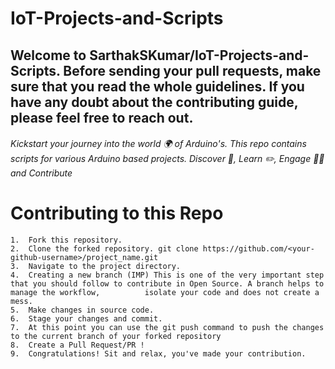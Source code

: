 # IoT-Projects-and-Scripts

## Welcome to SarthakSKumar/IoT-Projects-and-Scripts. Before sending your pull requests, make sure that you read the whole guidelines. If you have any doubt about the contributing guide, please feel free to reach out.

###### Kickstart your journey into the world 🌍 of Arduino's. This repo contains scripts for various Arduino based projects. Discover 🚢, Learn ✏️, Engage 👨‍💻 and Contribute 

# Contributing to this Repo
	1.	Fork this repository.
	2.	Clone the forked repository. git clone https://github.com/<your-github-username>/project_name.git
	3.	Navigate to the project directory.
	4.	Creating a new branch (IMP) This is one of the very important step that you should follow to contribute in Open Source. A branch helps to manage the workflow, 			isolate your code and does not create a mess. 
	5.	Make changes in source code.
	6.	Stage your changes and commit.
	7.	At this point you can use the git push command to push the changes to the current branch of your forked repository
	8.	Create a Pull Request/PR !
	9.	Congratulations! Sit and relax, you've made your contribution.
